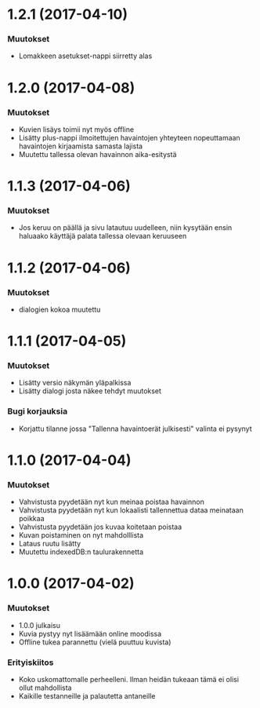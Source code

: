 <a name="1.2.1"></a>
# 1.2.1 (2017-04-10)

### Muutokset

* Lomakkeen asetukset-nappi siirretty alas

<a name="1.2.0"></a>
# 1.2.0 (2017-04-08)

### Muutokset

* Kuvien lisäys toimii nyt myös offline
* Lisätty plus-nappi ilmoitettujen havaintojen yhteyteen nopeuttamaan havaintojen kirjaamista samasta lajista
* Muutettu tallessa olevan havainnon aika-esitystä 
  
<a name="1.1.3"></a>
# 1.1.3 (2017-04-06)

### Muutokset

* Jos keruu on päällä ja sivu latautuu uudelleen, niin kysytään ensin haluaako käyttäjä palata
  tallessa olevaan keruuseen

<a name="1.1.2"></a>
# 1.1.2 (2017-04-06)

### Muutokset

* dialogien kokoa muutettu

<a name="1.1.1"></a>
# 1.1.1 (2017-04-05)

### Muutokset

* Lisätty versio näkymän yläpalkissa
* Lisätty dialogi josta näkee tehdyt muutokset

### Bugi korjauksia

* Korjattu tilanne jossa "Tallenna havaintoerät julkisesti" valinta ei pysynyt

<a name="1.1.0"></a>
# 1.1.0 (2017-04-04)

### Muutokset

* Vahvistusta pyydetään nyt kun meinaa poistaa havainnon
* Vahvistusta pyydetään nyt kun lokaalisti tallennettua dataa meinataan poikkaa
* Vahvistusta pyydetään jos kuvaa koitetaan poistaa
* Kuvan poistaminen on nyt mahdolllista
* Lataus ruutu lisätty
* Muutettu indexedDB:n taulurakennetta

<a name="1.0.0"></a>
# 1.0.0 (2017-04-02)

### Muutokset

* 1.0.0 julkaisu
* Kuvia pystyy nyt lisäämään online moodissa
* Offline tukea parannettu (vielä puuttuu kuvista)

### Erityiskiitos

* Koko uskomattomalle perheelleni. Ilman heidän tukeaan tämä ei olisi ollut mahdollista
* Kaikille testanneille ja palautetta antaneille
